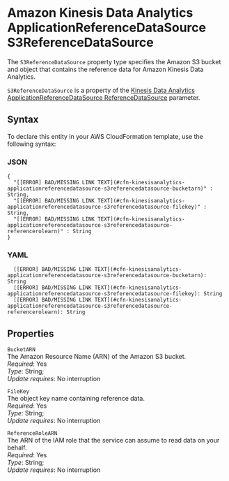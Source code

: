 # Amazon Kinesis Data Analytics ApplicationReferenceDataSource S3ReferenceDataSource<a name="aws-properties-kinesisanalytics-applicationreferencedatasource-s3referencedatasource"></a>

The `S3ReferenceDataSource` property type specifies the Amazon S3 bucket and object that contains the reference data for Amazon Kinesis Data Analytics\.

 `S3ReferenceDataSource` is a property of the [Kinesis Data Analytics ApplicationReferenceDataSource ReferenceDataSource](aws-properties-kinesisanalytics-applicationreferencedatasource-referencedatasource.md) parameter\. 

## Syntax<a name="aws-properties-kinesisanalytics-applicationreferencedatasource-s3referencedatasource-syntax"></a>

To declare this entity in your AWS CloudFormation template, use the following syntax:

### JSON<a name="aws-properties-kinesisanalytics-applicationreferencedatasource-s3referencedatasource-syntax.json"></a>

```
{
  "[[ERROR] BAD/MISSING LINK TEXT](#cfn-kinesisanalytics-applicationreferencedatasource-s3referencedatasource-bucketarn)" : String,
  "[[ERROR] BAD/MISSING LINK TEXT](#cfn-kinesisanalytics-applicationreferencedatasource-s3referencedatasource-filekey)" : String,
  "[[ERROR] BAD/MISSING LINK TEXT](#cfn-kinesisanalytics-applicationreferencedatasource-s3referencedatasource-referencerolearn)" : String
}
```

### YAML<a name="aws-properties-kinesisanalytics-applicationreferencedatasource-s3referencedatasource-syntax.yaml"></a>

```
  [[ERROR] BAD/MISSING LINK TEXT](#cfn-kinesisanalytics-applicationreferencedatasource-s3referencedatasource-bucketarn): String
  [[ERROR] BAD/MISSING LINK TEXT](#cfn-kinesisanalytics-applicationreferencedatasource-s3referencedatasource-filekey): String
  [[ERROR] BAD/MISSING LINK TEXT](#cfn-kinesisanalytics-applicationreferencedatasource-s3referencedatasource-referencerolearn): String
```

## Properties<a name="aws-properties-kinesisanalytics-applicationreferencedatasource-s3referencedatasource-properties"></a>

`BucketARN`  
The Amazon Resource Name \(ARN\) of the Amazon S3 bucket\.  
 *Required*: Yes  
 *Type*: String;  
 *Update requires*: No interruption 

`FileKey`  
The object key name containing reference data\.  
 *Required*: Yes  
 *Type*: String;  
 *Update requires*: No interruption 

`ReferenceRoleARN`  
The ARN of the IAM role that the service can assume to read data on your behalf\.  
 *Required*: Yes  
 *Type*: String;  
 *Update requires*: No interruption 